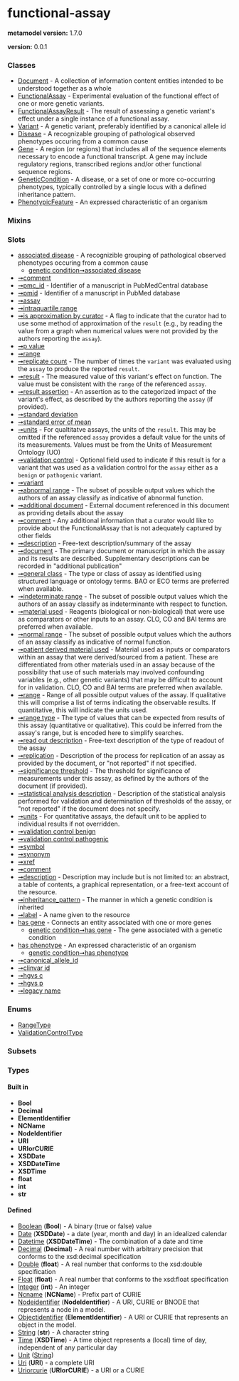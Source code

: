 
# functional-assay


**metamodel version:** 1.7.0

**version:** 0.0.1





### Classes

 * [Document](Document.md) - A collection of information content entities intended to be understood together as a whole
 * [FunctionalAssay](FunctionalAssay.md) - Experimental evaluation of the functional effect of one or more genetic variants.
 * [FunctionalAssayResult](FunctionalAssayResult.md) - The result of assessing a genetic variant's effect under a single instance of a functional assay.
 * [Variant](Variant.md) - A genetic variant, preferably identified by a canonical allele id
 * [Disease](Disease.md) - A recognizable grouping of pathological observed phenotypes occuring from a common cause
 * [Gene](Gene.md) - A region (or regions) that includes all of the sequence elements necessary to encode a functional transcript. A gene may include regulatory regions, transcribed regions and/or other functional sequence regions.
 * [GeneticCondition](GeneticCondition.md) - A disease, or a set of one or more co-occurring phenotypes, typically controlled by a single locus with a defined inheritance pattern.
 * [PhenotypicFeature](PhenotypicFeature.md) - An expressed characteristic of an organism

### Mixins


### Slots

 * [associated disease](associated_disease.md) - A recognizible grouping of pathological observed phenotypes occuring from a common cause
     * [genetic condition➞associated disease](genetic_condition_associated_disease.md)
 * [➞comment](document__comment.md)
 * [➞pmc_id](document__pmc_id.md) - Identifier of a manuscript in PubMedCentral database
 * [➞pmid](document__pmid.md) - Identifier of a manuscript in PubMed database
 * [➞assay](functionalAssayResult__assay.md)
 * [➞intraquartile range](functionalAssayResult__intraquartile_range.md)
 * [➞is approximation by curator](functionalAssayResult__is_approximation_by_curator.md) - A flag to indicate that the curator had to use some method of approximation of the `result` (e.g., by reading the value from a graph when numerical values were not provided by the authors reporting the `assay`).
 * [➞p value](functionalAssayResult__p_value.md)
 * [➞range](functionalAssayResult__range.md)
 * [➞replicate count](functionalAssayResult__replicate_count.md) - The number of times the `variant` was evaluated using the `assay` to produce the reported `result`.
 * [➞result](functionalAssayResult__result.md) - The measured value of this variant's effect on function. The value must be consistent with the `range` of the referenced `assay`.
 * [➞result assertion](functionalAssayResult__result_assertion.md) - An assertion as to the categorized impact of the variant's effect, as described by the authors reporting the `assay` (if provided).
 * [➞standard deviation](functionalAssayResult__standard_deviation.md)
 * [➞standard error of mean](functionalAssayResult__standard_error_of_mean.md)
 * [➞units](functionalAssayResult__units.md) - For qualtitatve assays, the units of the `result`. This may be omitted if the referenced `assay` provides a default value for the units of its measurements. Values must be from the Units of Measurement Ontology (UO)
 * [➞validation control](functionalAssayResult__validation_control.md) - Optional field used to indicate if this result is for a variant that was used as a validation control for the `assay` either as a `benign` or `pathogenic` variant.
 * [➞variant](functionalAssayResult__variant.md)
 * [➞abnormal range](functionalAssay__abnormal_range.md) - The subset of possible output values which the authors of an assay classify as indicative of abnormal function.
 * [➞additional document](functionalAssay__additional_document.md) - External document referenced in this document as providing details about the assay
 * [➞comment](functionalAssay__comment.md) - Any additional information that a curator would like to provide about the FunctionalAssay that is not adequately captured by other fields
 * [➞description](functionalAssay__description.md) - Free-text description/summary of the assay
 * [➞document](functionalAssay__document.md) - The primary document or manuscript in which the assay and its results are described. Supplementary descriptions can be recorded in "additional publication"
 * [➞general class](functionalAssay__general_class.md) - The type or class of assay as identified using structured language or ontology terms. BAO or ECO terms are preferred when available.
 * [➞indeterminate range](functionalAssay__indeterminate_range.md) - The subset of possible output values which the authors of an assay classify as indeterminante with respect to function.
 * [➞material used](functionalAssay__material_used.md) - Reagents (biological or non-biological) that were use as comparators or other inputs to an assay. CLO, CO and BAI terms are preferred when available.
 * [➞normal range](functionalAssay__normal_range.md) - The subset of possible output values which the authors of an assay classify as indicative of normal function.
 * [➞patient derived material used](functionalAssay__patient_derived_material_used.md) - Material used as inputs or comparators within an assay that were derived/sourced from a patient. These are differentiated from other materials used in an assay because of the possibility that use of such materials may involved confounding variables (e.g.,  other genetic variants) that may be difficult to account for in validation. CLO, CO and BAI terms are preferred when available.
 * [➞range](functionalAssay__range.md) - Range of all possible output values of the assay. If qualitative this will comprise a list of terms indicating the observable results. If quantitative, this will indicate the units used.
 * [➞range type](functionalAssay__range_type.md) - The type of values that can be expected from results of this assay (quantitative or qualitative). This could be inferred from the assay's range, but is encoded here to simplify searches.
 * [➞read out description](functionalAssay__read_out_description.md) - Free-text description of the type of readout of the assay
 * [➞replication](functionalAssay__replication.md) - Description of the process for replication of an assay as provided by the document, or "not reported" if not specified.
 * [➞significance threshold](functionalAssay__significance_threshold.md) - The threshold for significance of measurements under this assay, as defined by the authors of the document (if provided).
 * [➞statistical analysis description](functionalAssay__statistical_analysis_description.md) - Description of the statistical analysis performed for validation and determination of thresholds of the assay, or "not reported" if the document does not specify.
 * [➞units](functionalAssay__units.md) - For quantitative assays, the default unit to be applied to individual results if not overridden.
 * [➞validation control benign](functionalAssay__validation_control_benign.md)
 * [➞validation control pathogenic](functionalAssay__validation_control_pathogenic.md)
 * [➞symbol](gene__symbol.md)
 * [➞synonym](gene__synonym.md)
 * [➞xref](gene__xref.md)
 * [➞comment](geneticCondition__comment.md)
 * [➞description](geneticCondition__description.md) - Description may include but is not limited to: an abstract, a table of contents, a graphical representation, or a free-text account of the resource.
 * [➞inheritance_pattern](geneticCondition__inheritance_pattern.md) - The manner in which a genetic condition is inherited
 * [➞label](geneticCondition__label.md) - A name given to the resource
 * [has gene](has_gene.md) - Connects an entity associated with one or more genes
     * [genetic condition➞has gene](genetic_condition_has_gene.md) - The gene associated with a genetic condition
 * [has phenotype](has_phenotype.md) - An expressed characteristic of an organism
     * [genetic condition➞has phenotype](genetic_condition_has_phenotype.md)
 * [➞canonical_allele_id](variant__canonical_allele_id.md)
 * [➞clinvar id](variant__clinvar_id.md)
 * [➞hgvs c](variant__hgvs_c.md)
 * [➞hgvs p](variant__hgvs_p.md)
 * [➞legacy name](variant__legacy_name.md)

### Enums

 * [RangeType](RangeType.md)
 * [ValidationControlType](ValidationControlType.md)

### Subsets


### Types


#### Built in

 * **Bool**
 * **Decimal**
 * **ElementIdentifier**
 * **NCName**
 * **NodeIdentifier**
 * **URI**
 * **URIorCURIE**
 * **XSDDate**
 * **XSDDateTime**
 * **XSDTime**
 * **float**
 * **int**
 * **str**

#### Defined

 * [Boolean](types/Boolean.md)  (**Bool**)  - A binary (true or false) value
 * [Date](types/Date.md)  (**XSDDate**)  - a date (year, month and day) in an idealized calendar
 * [Datetime](types/Datetime.md)  (**XSDDateTime**)  - The combination of a date and time
 * [Decimal](types/Decimal.md)  (**Decimal**)  - A real number with arbitrary precision that conforms to the xsd:decimal specification
 * [Double](types/Double.md)  (**float**)  - A real number that conforms to the xsd:double specification
 * [Float](types/Float.md)  (**float**)  - A real number that conforms to the xsd:float specification
 * [Integer](types/Integer.md)  (**int**)  - An integer
 * [Ncname](types/Ncname.md)  (**NCName**)  - Prefix part of CURIE
 * [Nodeidentifier](types/Nodeidentifier.md)  (**NodeIdentifier**)  - A URI, CURIE or BNODE that represents a node in a model.
 * [Objectidentifier](types/Objectidentifier.md)  (**ElementIdentifier**)  - A URI or CURIE that represents an object in the model.
 * [String](types/String.md)  (**str**)  - A character string
 * [Time](types/Time.md)  (**XSDTime**)  - A time object represents a (local) time of day, independent of any particular day
 * [Unit](types/Unit.md)  ([String](types/String.md)) 
 * [Uri](types/Uri.md)  (**URI**)  - a complete URI
 * [Uriorcurie](types/Uriorcurie.md)  (**URIorCURIE**)  - a URI or a CURIE
